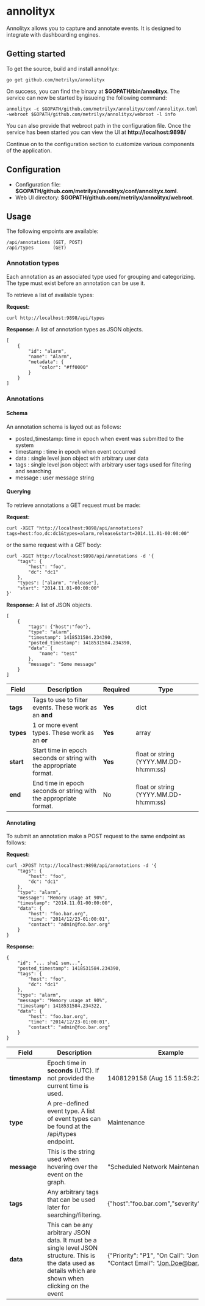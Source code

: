 annolityx
=========
Annolityx allows you to capture and annotate events.  It is designed to integrate with dashboarding engines.


## Getting started

To get the source, build and install annolityx:

    go get github.com/metrilyx/annolityx

On success, you can find the binary at **$GOPATH/bin/annolityx**.  The service can now be started by issueing the following command:

    annolityx -c $GOPATH/github.com/metrilyx/annolityx/conf/annolityx.toml -webroot $GOPATH/github.com/metrilyx/annolityx/webroot -l info    

You can also provide that webroot path in the configuration file.  Once the service has been started you can view the UI at **http://localhost:9898/**

Continue on to the configuration section to customize various components of the application.


## Configuration

- Configuration file: **$GOPATH/github.com/metrilyx/annolityx/conf/annolityx.toml**.  
- Web UI directory: **$GOPATH/github.com/metrilyx/annolityx/webroot**.


## Usage
The following enpoints are available:

    /api/annotations (GET, POST)
    /api/types       (GET)

### Annotation types
Each annotation as an associated type used for grouping and categorizing.  The type must exist before an annotation can be use it.

To retrieve a list of available types:

**Request:**

    curl http://localhost:9898/api/types

**Response:**
A list of annotation types as JSON objects.

    [
        {
            "id": "alarm",
            "name": "Alarm",
            "metadata": {
                "color": "#ff0000"
            }
        }
    ]

### Annotations

#### Schema
An annotation schema is layed out as follows:

* posted_timestamp: time in epoch when event was submitted to the system
* timestamp       : time in epoch when event occurred
* data            : single level json object with arbitrary user data
* tags            : single level json object with arbitrary user tags used for filtering and searching
* message         : user message string

#### Querying
To retrieve annotations a GET request must be made:

**Request:**

    curl -XGET "http://localhost:9898/api/annotations?tags=host:foo,dc:dc1&types=alarm,release&start=2014.11.01-00:00:00"

or the same request with a GET body:

    curl -XGET http://localhost:9898/api/annotations -d '{
        "tags": {
            "host": "foo",
            "dc": "dc1"
        },
        "types": ["alarm", "release"],
        "start": "2014.11.01-00:00:00"
    }'


**Response:**
A list of JSON objects.

    [
        {
            "tags": {"host":"foo"},
            "type": "alarm",
            "timestamp": 1418531584.234390,
            "posted_timestamp": 1418531584.234390,
            "data": {
                "name": "test"
            },
            "message": "Some message"
        }
    ]

| Field | Description | Required | Type |
|-------|-------------| ----------|------|
|**tags**|Tags to use to filter events.  These work as an **and**| **Yes**| dict|
|**types**|1 or more event types.  These work as an **or**|**Yes**| array |
|**start**|Start time in epoch seconds or string with the appropriate format. |**Yes**| float or string (YYYY.MM.DD-hh:mm:ss) |
|**end**|End time in epoch seconds or string with the appropriate format. |No| float or string (YYYY.MM.DD-hh:mm:ss) |


#### Annotating
To submit an annotation make a POST request to the same endpoint as follows:

**Request:**

    curl -XPOST http://localhost:9898/api/annotations -d '{
        "tags": {
            "host": "foo",
            "dc": "dc1"
        },
        "type": "alarm",
        "message": "Memory usage at 90%",
        "timestamp": "2014.11.01-00:00:00",
        "data": {
            "host": "foo.bar.org",
            "time": "2014/12/23-01:00:01",
            "contact": "admin@foo.bar.org"
        }
    }

**Response:**

    {
        "id": "... sha1 sum...",
        "posted_timestamp": 1418531584.234390,
        "tags": {
            "host": "foo",
            "dc": "dc1"
        },
        "type": "alarm",
        "message": "Memory usage at 90%",
        "timestamp": 1418531584.234322,
        "data": {
            "host": "foo.bar.org",
            "time": "2014/12/23-01:00:01",
            "contact": "admin@foo.bar.org"
        }
    }


| Field | Description | Example | Required | Type |
|-------|-------------|---------|----------|------|
| **timestamp** | Epoch time in **seconds** (UTC).  If not provided the current time is used. | 1408129158 (Aug 15 11:59:22 2014) | No | float or string (YYYY.MM.DD-hh:mm:ss) |
| **type** | A pre-defined event type.  A list of event types can be found at the /api/types endpoint. | Maintenance | **Yes** | string |
| **message** | This is the string used when hovering over the event on the graph. | "Scheduled Network Maintenance"| **Yes** | string |
| **tags** | Any arbitrary tags that can be used later for searching/filtering. | {"host":"foo.bar.com","severity":"Warning"}| **Yes** | dict |
| **data** | This can be any arbitrary JSON data.  It must be a single level JSON structure. This is the data used as details which are shown when clicking on the event| {"Priority": "P1", "On Call": "Jon Doe", "Contact Email": "Jon.Doe@bar.com" }| No | dict |

